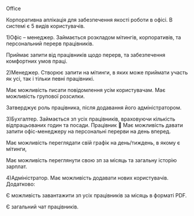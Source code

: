  Office

Корпоративна аплікація для забезпечення якості роботи в офісі. В системі є 5 видів користувачів.

1)Офіс – менеджер. Займається розкладом мітингів, корпоративів, та персональний перерв працівників.

Приймає запити від працівників щодо перерв, та забезпечення комфортних умов праці.

2)Менеджер. Створює запити на мітинги, в яких може приймати участь як усі, так і тільки певні працівникі.

Має можливість писати повідомлення усім користувачам. Має можливість групової розсилки.

Затверджує роль працівника, після додавання його адміністратором.

3)Бухгалтер. Займається зп усіх працівників, враховуючи кількість відпрацьованих годин та посади. Працівник  Має можливість давати запити офіс-менеджеру на персональні перерви на день вперед.

Має можливість переглядати свій графік на день/тиждень, в якому є мітинги,

Має можливість переглянути свою зп за місяць та загальну історію зарплат.

4)Адміністратор. Має можливість додавати нових користувачів. Додатково:

Є можливість завантажити зп усіх працівників за місяць в форматі PDF.

Є загальний чат працівників.
